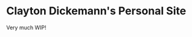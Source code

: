 Clayton Dickemann's Personal Site
========================================================

Very much WIP!